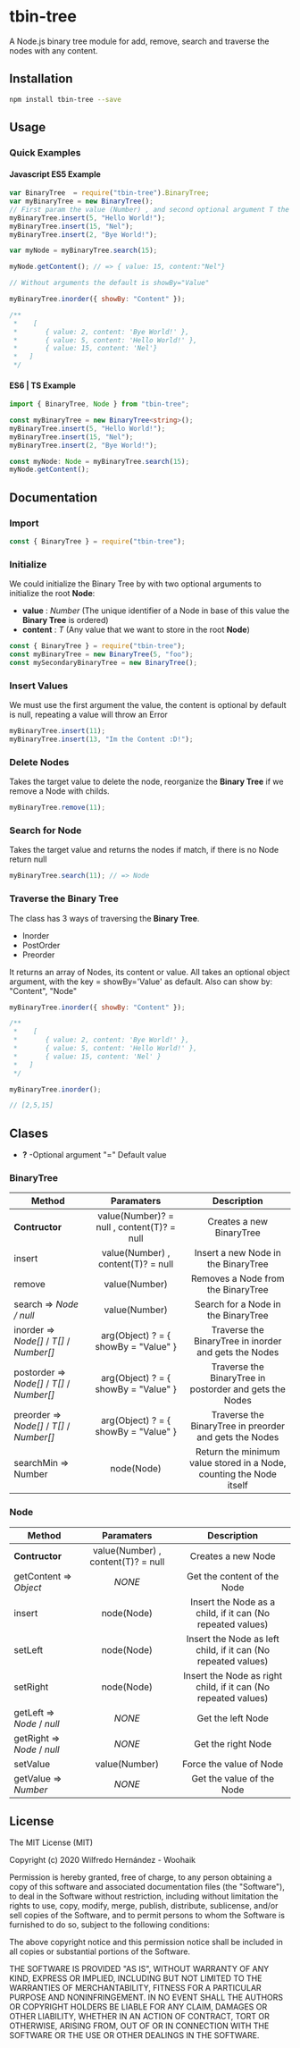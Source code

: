 # tbin-tree

A Node.js binary tree module for add, remove, search and traverse the nodes with any content.

## Installation

```sh
npm install tbin-tree --save
```

## Usage

### Quick Examples

#### Javascript ES5 Example

```javascript
var BinaryTree  = require("tbin-tree").BinaryTree;
var myBinaryTree = new BinaryTree();
// First param the value (Number) , and second optional argument T the content.
myBinaryTree.insert(5, "Hello World!");
myBinaryTree.insert(15, "Nel");
myBinaryTree.insert(2, "Bye World!");

var myNode = myBinaryTree.search(15);

myNode.getContent(); // => { value: 15, content:"Nel"}

// Without arguments the default is showBy="Value"

myBinaryTree.inorder({ showBy: "Content" });

/**
 *    [
 *       { value: 2, content: 'Bye World!' },
 *       { value: 5, content: 'Hello World!' },
 *       { value: 15, content: 'Nel'}
 *   ]
 */
```

#### ES6 | TS Example

```typescript
import { BinaryTree, Node } from "tbin-tree";

const myBinaryTree = new BinaryTree<string>();
myBinaryTree.insert(5, "Hello World!");
myBinaryTree.insert(15, "Nel");
myBinaryTree.insert(2, "Bye World!");

const myNode: Node = myBinaryTree.search(15);
myNode.getContent();
```

## Documentation

### Import

```javascript
const { BinaryTree } = require("tbin-tree");
```

### Initialize

We could initialize the Binary Tree by with two optional arguments to initialize the root **Node**:

- **value** : _Number_ (The unique identifier of a Node in base of this value the **Binary Tree** is ordered)
- **content** : _T_ (Any value that we want to store in the root **Node**)

```javascript
const { BinaryTree } = require("tbin-tree");
const myBinaryTree = new BinaryTree(5, "foo");
const mySecondaryBinaryTree = new BinaryTree();
```

### Insert Values

We must use the first argument the value, the content is optional by default is null, repeating a value will throw an Error

```javascript
myBinaryTree.insert(11);
myBinaryTree.insert(13, "Im the Content :D!");
```

### Delete Nodes

Takes the target value to delete the node, reorganize the **Binary Tree** if we remove a Node with childs.

```javascript
myBinaryTree.remove(11);
```

### Search for Node

Takes the target value and returns the nodes if match, if there is no Node return null

```javascript
myBinaryTree.search(11); // => Node
```

### Traverse the Binary Tree

The class has 3 ways of traversing the **Binary Tree**.

- Inorder
- PostOrder
- Preorder

It returns an array of Nodes, its content or value.
All takes an optional object argument, with the key = showBy='Value' as default.
Also can show by: "Content", "Node"

```javascript
myBinaryTree.inorder({ showBy: "Content" });

/**
 *    [
 *       { value: 2, content: 'Bye World!' },
 *       { value: 5, content: 'Hello World!' },
 *       { value: 15, content: 'Nel' }
 *   ]
 */

myBinaryTree.inorder();

// [2,5,15]
```

## Clases

- **?** -Optional argument "=" Default value

### BinaryTree

| Method                                       |                  Paramaters                  |                             Description                             |
| -------------------------------------------- | :------------------------------------------: | :-----------------------------------------------------------------: |
| **Contructor**                               | value(Number)? = null , content(T)? = null   |                      Creates a new BinaryTree                       |
| insert                                       |     value(Number) , content(T)? = null       |                 Insert a new Node in the BinaryTree                 |
| remove                                       |                value(Number)                 |                 Removes a Node from the BinaryTree                  |
| search => _Node / null_                      |                value(Number)                 |                 Search for a Node in the BinaryTree                 |
| inorder => _Node[]_ / _T[]_ / _Number[]_     |     arg(Object) ? = { showBy = "Value" }     |        Traverse the BinaryTree in inorder and gets the Nodes        |
| postorder => _Node[]_ / _T[]_ / _Number[]_   |     arg(Object) ? = { showBy = "Value" }     |       Traverse the BinaryTree in postorder and gets the Nodes       |
| preorder => _Node[]_ / _T[]_ / _Number[]_    |     arg(Object) ? = { showBy = "Value" }     |       Traverse the BinaryTree in preorder and gets the Nodes        |
| searchMin => Number                         |                  node(Node)                  | Return the minimum value stored in a Node, counting the Node itself |

### Node

| Method                      |              Paramaters              |                          Description                           |
| --------------------------- | :----------------------------------: | :------------------------------------------------------------: |
| **Contructor**              | value(Number) , content(T)? = null   |                       Creates a new Node                       |
| getContent => _Object_      |                _NONE_                |                  Get the content of the Node                   |
| insert                      |              node(Node)              |   Insert the Node as a child, if it can (No repeated values)   |
| setLeft                     |              node(Node)              | Insert the Node as left child, if it can (No repeated values)  |
| setRight                    |              node(Node)              | Insert the Node as right child, if it can (No repeated values) |
| getLeft => _Node_ / _null_  |                _NONE_                |                       Get the left Node                        |
| getRight => _Node_ / _null_ |                _NONE_                |                       Get the right Node                       |
| setValue                    |            value(Number)             |                    Force the value of Node                     |
| getValue => _Number_        |                _NONE_                |                   Get the value of the Node                    |

## License

The MIT License (MIT)

Copyright (c) 2020 Wilfredo Hernández - Woohaik

Permission is hereby granted, free of charge, to any person obtaining a copy
of this software and associated documentation files (the "Software"), to deal
in the Software without restriction, including without limitation the rights
to use, copy, modify, merge, publish, distribute, sublicense, and/or sell
copies of the Software, and to permit persons to whom the Software is
furnished to do so, subject to the following conditions:

The above copyright notice and this permission notice shall be included in
all copies or substantial portions of the Software.

THE SOFTWARE IS PROVIDED "AS IS", WITHOUT WARRANTY OF ANY KIND, EXPRESS OR
IMPLIED, INCLUDING BUT NOT LIMITED TO THE WARRANTIES OF MERCHANTABILITY,
FITNESS FOR A PARTICULAR PURPOSE AND NONINFRINGEMENT. IN NO EVENT SHALL THE
AUTHORS OR COPYRIGHT HOLDERS BE LIABLE FOR ANY CLAIM, DAMAGES OR OTHER
LIABILITY, WHETHER IN AN ACTION OF CONTRACT, TORT OR OTHERWISE, ARISING FROM,
OUT OF OR IN CONNECTION WITH THE SOFTWARE OR THE USE OR OTHER DEALINGS IN
THE SOFTWARE.
